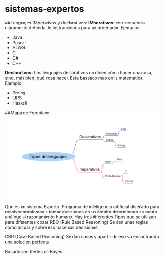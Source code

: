# sistemas-expertos
##Lenguajes IMperativos y declarativos:
**IMperativos:** son secuencia claramente definida de instrucciones para un ordenador. Ejemplos: 
- Java
- Pascal
- ALGOL
- C
- C#
- C++

**Declarativos:** Los lenguajes declarativos no dicen cómo hacer una cosa, sino, más bien, qué cosa hacer. Esta bassado mas en la matematica. Ejemplo:
- Prolog
- LIPS
- Haskell

##Mapa de Freeplane:
![IMage](https://github.com/AntFri/sistemas-expertos/blob/ad342dbcc8b917e377844c5966c71f6141b58fed/image.png)

Que es un sistema Esperto.
Programa de inteligencia artificial diseñado para resolver problemas o tomar decisiones en un ámbito determinado de modo análogo al razonamiento humano. Hay tres diferentes Tipos que se utilizan para diferentes cosas
RBO (Rule Based Reasoning)
Se dan unas reglas como actuar y sobre eso hace sus decisiones.

CBR (Case Based Reasoning)
Se dan casos y apartir de eso va encontrando una solucion perfecta

Basados en Redes de Bayes
